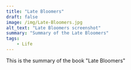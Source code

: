 ```yaml
---
title: "Late Bloomers"
draft: false
image: /img/Late-Bloomers.jpg
alt_text: "Late Bloomers screenshot"
summary: "Summary of the Late Bloomers"
tags:
    - Life
---
```

This is the summary of the book "Late Bloomers"